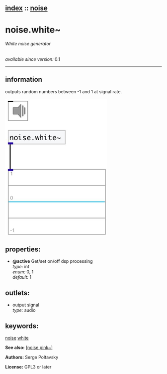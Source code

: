 [index](index.html) :: [noise](category_noise.html)
---

# noise.white~

###### White noise generator

*available since version:* 0.1

---


## information
outputs random numbers between -1 and 1 at signal rate.


[![example](../examples/img/noise.white~.jpg)](../examples/pd/noise.white~.pd)







## properties:

* **@active** 
Get/set on/off dsp processing<br>
_type:_ int<br>
_enum:_ 0, 1<br>
_default:_ 1<br>





## outlets:

* output signal<br>
_type:_ audio



## keywords:

[noise](keywords/noise.html)
[white](keywords/white.html)



**See also:**
[\[noise.pink~\]](noise.pink~.html)




**Authors:** Serge Poltavsky




**License:** GPL3 or later





